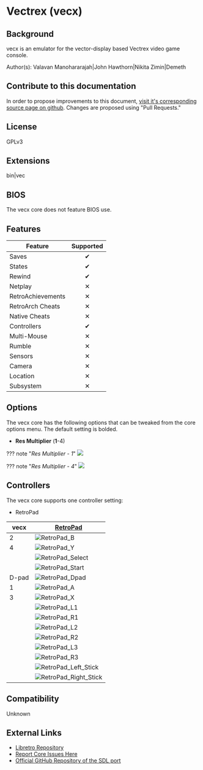 # Vectrex (vecx)

## Background

vecx is an emulator for the vector-display based Vectrex video game console.

Author(s): Valavan Manohararajah|John Hawthorn|Nikita Zimin|Demeth

## Contribute to this documentation

In order to propose improvements to this document, [visit it's corresponding source page on github](https://github.com/libretro/docs/tree/master/docs/library/vecx.md). Changes are proposed using "Pull Requests."

## License

GPLv3

## Extensions

bin|vec

## BIOS

The vecx core does not feature BIOS use.

## Features

| Feature           | Supported |
|-------------------|:---------:|
| Saves             | ✔         |
| States            | ✔         |
| Rewind            | ✔         |
| Netplay           | ✕         |
| RetroAchievements | ✕         |
| RetroArch Cheats  | ✕         |
| Native Cheats     | ✕         |
| Controllers       | ✔         |
| Multi-Mouse       | ✕         |
| Rumble            | ✕         |
| Sensors           | ✕         |
| Camera            | ✕         |
| Location          | ✕         |
| Subsystem         | ✕         |

## Options

The vecx core has the following options that can be tweaked from the core options menu. The default setting is bolded. 

- **Res Multiplier** (**1**-4)

??? note "*Res Multiplier - 1*"
    ![](..\image\core\vecx\res_multiplier_1.png)

??? note "*Res Multiplier - 4*"
    ![](..\image\core\vecx\res_multiplier_4.png)

## Controllers

The vecx core supports one controller setting:

* RetroPad

| vecx      | [RetroPad](RetroPad)                                           |
|-----------|----------------------------------------------------------------|
| 2         | ![RetroPad_B](../image/retropad/retro_b.png)               |
| 4         | ![RetroPad_Y](../image/retropad/Retro_y.png)               |
|           | ![RetroPad_Select](../image/retropad/retro_select.png)           |
|           | ![RetroPad_Start](../image/retropad/Retro_start.png)             |
| D-pad     | ![RetroPad_Dpad](../image/retropad/retro_dpad.png)               |
| 1         | ![RetroPad_A](../image/retropad/retro_a.png)               |
| 3         | ![RetroPad_X](../image/retropad/Retro_x.png)               |
|           | ![RetroPad_L1](../image/retropad/retro_l1.png)                   |
|           | ![RetroPad_R1](../image/retropad/retro_r1.png)                   |
|           | ![RetroPad_L2](../image/retropad/retro_l2.png)              |
|           | ![RetroPad_R2](../image/retropad/retro_r2.png)                   |
|           | ![RetroPad_L3](../image/retropad/retro_l3.png)                   |
|           | ![RetroPad_R3](../image/retropad/retro_r3.png)                   |
|           | ![RetroPad_Left_Stick](../image/retropad/retro_left_stick.png)   |
|           | ![RetroPad_Right_Stick](../image/retropad/retro_right_stick.png) |

## Compatibility

Unknown

## External Links

* [Libretro Repository](https://github.com/libretro/libretro-vecx)
* [Report Core Issues Here](https://github.com/libretro/libretro-meta/issues)
* [Official GitHub Repository of the SDL port](https://github.com/jhawthorn/vecx)
